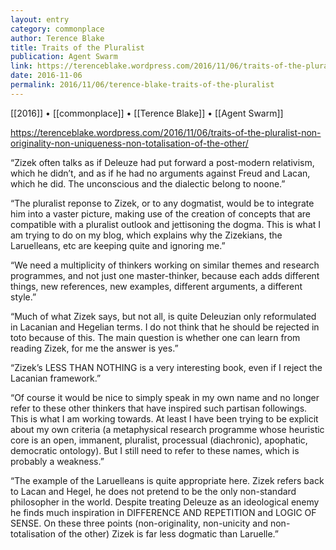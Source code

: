 ```yaml
---
layout: entry
category: commonplace
author: Terence Blake
title: Traits of the Pluralist
publication: Agent Swarm
link: https://terenceblake.wordpress.com/2016/11/06/traits-of-the-pluralist-non-originality-non-uniqueness-non-totalisation-of-the-other/
date: 2016-11-06
permalink: 2016/11/06/terence-blake-traits-of-the-pluralist
---
```


[[2016]] • [[commonplace]] • [[Terence Blake]] • [[Agent Swarm]]

https://terenceblake.wordpress.com/2016/11/06/traits-of-the-pluralist-non-originality-non-uniqueness-non-totalisation-of-the-other/

“Zizek often talks as if Deleuze had put forward a post-modern relativism, which he didn’t, and as if he had no arguments against Freud and Lacan, which he did. The unconscious and the dialectic belong to noone.”

“The pluralist reponse to Zizek, or to any dogmatist, would be to integrate him into a vaster picture, making use of the creation of concepts that are compatible with a pluralist outlook and jettisoning the dogma. This is what I am trying to do on my blog, which explains why the Zizekians, the Laruelleans, etc are keeping quite and ignoring me.”

“We need a multiplicity of thinkers working on similar themes and research programmes, and not just one master-thinker, because each adds different things, new references, new examples, different arguments, a different style.”

“Much of what Zizek says, but not all, is quite Deleuzian only reformulated in Lacanian and Hegelian terms. I do not think that he should be rejected in toto because of this. The main question is whether one can learn from reading Zizek, for me the answer is yes.”

“Zizek’s LESS THAN NOTHING is a very interesting book, even if I reject the Lacanian framework.”

“Of course it would be nice to simply speak in my own name and no longer refer to these other thinkers that have inspired such partisan followings. This is what I am working towards. At least I have been trying to be explicit about my own criteria (a metaphysical research programme whose heuristic core is an open, immanent, pluralist, processual (diachronic), apophatic, democratic ontology). But I still need to refer to these names, which is probably a weakness.”

“The example of the Laruelleans is quite appropriate here. Zizek refers back to Lacan and Hegel, he does not pretend to be the only non-standard philosopher in the world. Despite treating Deleuze as an ideological enemy he finds much inspiration in DIFFERENCE AND REPETITION and LOGIC OF SENSE. On these three points (non-originality, non-unicity and non-totalisation of the other) Zizek is far less dogmatic than Laruelle.”



